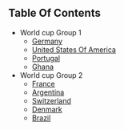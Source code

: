 ## Table Of Contents

<!-- disco-toc-start -->
- World cup Group 1
  - [Germany](../worldcup/Germany)
  - [United States Of America](../worldcup/Usa)<!-- dc-card: {"cardName":"XYZ","boosterId":"xyz"} dc-card -->
  - [Portugal](../worldcup/Portugal)
  - [Ghana](../worldcup/Ghana)
- World cup Group 2
  - [France](../worldcup/France)
  - [Argentina](../worldcup/Argentina)
  - [Switzerland](../worldcup/Switzerland)
  - [Denmark](../worldcup/Denmark)
  - [Brazil](../worldcup/Brazil)
 
<!-- disco-toc-end -->
